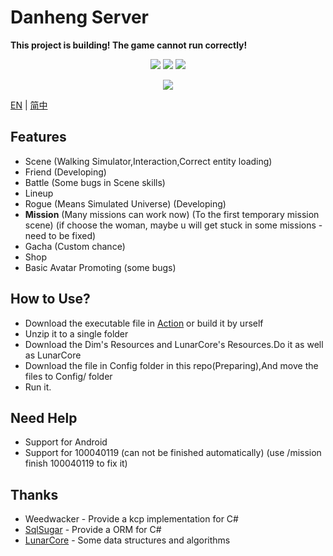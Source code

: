 # Danheng Server
**__This project is building! The game cannot run correctly!__**  
<p align="center">
<a href="https://visualstudio.com"><img src="https://img.shields.io/badge/Visual%20Studio-000000.svg?style=for-the-badge&logo=visual-studio&logoColor=white" /></a>
<a href="https://dotnet.microsoft.com/"><img src="https://img.shields.io/badge/.NET-000000.svg?style=for-the-badge&logo=.NET&logoColor=white" /></a>
<a href="https://www.gnu.org/"><img src="https://img.shields.io/badge/GNU-000000.svg?style=for-the-badge&logo=GNU&logoColor=white" /></a>
</p>
<p align="center">
  <a href="https://discord.gg/xRtZsmHBVj"><img src="https://img.shields.io/badge/Discord%20Server-000000.svg?style=for-the-badge&logo=Discord&logoColor=white" /></a>
</p>

[EN](README.md) | [简中](docs/README_zh-CN.md)

## Features
- Scene (Walking Simulator,Interaction,Correct entity loading)
- Friend (Developing)
- Battle (Some bugs in Scene skills)
- Lineup
- Rogue (Means Simulated Universe) (Developing)
- **Mission** (Many missions can work now) (To the first temporary mission scene) (if choose the woman, maybe u will get stuck in some missions - need to be fixed)
- Gacha (Custom chance)
- Shop
- Basic Avatar Promoting (some bugs)

## How to Use?
- Download the executable file in [Action](https://github.com/StopWuyu/DanhengServer/actions) or build it by urself
- Unzip it to a single folder
- Download the Dim's Resources and LunarCore's Resources.Do it as well as LunarCore
- Download the file in Config folder in this repo(Preparing),And move the files to Config/ folder
- Run it.

## Need Help
- Support for Android
- Support for 100040119 (can not be finished automatically) (use /mission finish 100040119 to fix it)

## Thanks
- Weedwacker - Provide a kcp implementation for C#
- [SqlSugar](https://github.com/donet5/SqlSugar) - Provide a ORM for C#
- [LunarCore](https://github.com/Melledy/LunarCore) - Some data structures and algorithms
